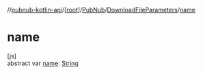 //[pubnub-kotlin-api](../../../../index.md)/[[root]](../../index.md)/[PubNub](../index.md)/[DownloadFileParameters](index.md)/[name](name.md)

# name

[js]\
abstract var [name](name.md): [String](https://kotlinlang.org/api/latest/jvm/stdlib/kotlin-stdlib/kotlin/-string/index.html)
